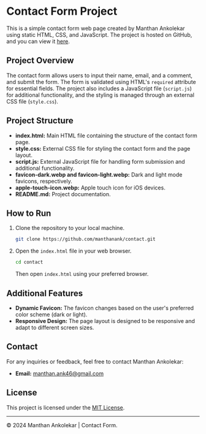 # Contact Form Project

This is a simple contact form web page created by Manthan Ankolekar using static HTML, CSS, and JavaScript. The project is hosted on GitHub, and you can view it [here](https://manthanank.github.io/contact/).

## Project Overview

The contact form allows users to input their name, email, and a comment, and submit the form. The form is validated using HTML's `required` attribute for essential fields. The project also includes a JavaScript file (`script.js`) for additional functionality, and the styling is managed through an external CSS file (`style.css`).

## Project Structure

- **index.html:** Main HTML file containing the structure of the contact form page.
- **style.css:** External CSS file for styling the contact form and the page layout.
- **script.js:** External JavaScript file for handling form submission and additional functionality.
- **favicon-dark.webp and favicon-light.webp:** Dark and light mode favicons, respectively.
- **apple-touch-icon.webp:** Apple touch icon for iOS devices.
- **README.md:** Project documentation.

## How to Run

1. Clone the repository to your local machine.

   ```bash
   git clone https://github.com/manthanank/contact.git
   ```

2. Open the `index.html` file in your web browser.

   ```bash
   cd contact
   ```

   Then open `index.html` using your preferred browser.

## Additional Features

- **Dynamic Favicon:** The favicon changes based on the user's preferred color scheme (dark or light).
- **Responsive Design:** The page layout is designed to be responsive and adapt to different screen sizes.

## Contact

For any inquiries or feedback, feel free to contact Manthan Ankolekar:

- **Email:** [manthan.ank46@gmail.com](mailto:manthan.ank46@gmail.com)

## License

This project is licensed under the [MIT License](LICENSE).

---

&copy; 2024 Manthan Ankolekar | Contact Form.
